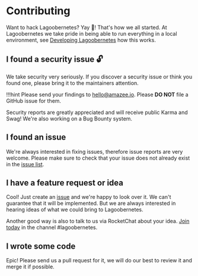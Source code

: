 # Contributing

Want to hack Lagoobernetes? Yay 🎉! That's how we all started. At Lagoobernetes we take pride in being able to run everything in a local environment, see [Developing Lagoobernetes](/developing_lagoobernetes/index.md) how this works.

## I found a security issue 🔓

We take security very seriously. If you discover a security issue or think you found one, please bring it to the maintainers attention.

!!!hint
    Please send your findings to [hello@amazee.io](mailto:hello@amazee.io). Please **DO NOT** file a GitHub issue for them.


Security reports are greatly appreciated and will receive public Karma and Swag! We're also working on a Bug Bounty system.

## I found an issue

We're always interested in fixing issues, therefore issue reports are very welcome. Please make sure to check that your issue does not already exist in the [issue list](https://github.com/amazeeio/lagoobernetes/issues).

## I have a feature request or idea

Cool! Just create an [issue](https://github.com/amazeeio/lagoobernetes/issues) and we're happy to look over it. We can't guarantee that it will be implemented. But we are always interested in hearing ideas of what we could bring to Lagoobernetes.

Another good way is also to talk to us via RocketChat about your idea. [Join today](https://amazeeio.rocket.chat/) in the channel \#lagoobernetes.

## I wrote some code

Epic! Please send us a pull request for it, we will do our best to review it and merge it if possible.

